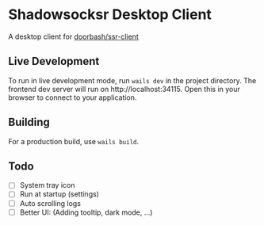 # Shadowsocksr Desktop Client
A desktop client for [doorbash/ssr-client](https://github.com/doorbash/ssr-client)

## Live Development

To run in live development mode, run `wails dev` in the project directory. The frontend dev server will run
on http://localhost:34115. Open this in your browser to connect to your application.

## Building

For a production build, use `wails build`.

## Todo
- [ ] System tray icon
- [ ] Run at startup (settings)
- [ ] Auto scrolling logs
- [ ] Better UI: (Adding tooltip, dark mode, ...)